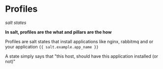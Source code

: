 # Profiles
*salt states*

**In salt, profiles are the what and pillars are the how**

Profiles are salt states that install applications like nginx, rabbitmq and or your application `{{ salt.example.app_name }}`

A state simply says that "this host, should have this application installed (or not)"